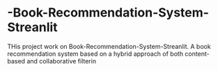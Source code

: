 # -Book-Recommendation-System-Streanlit
 THis project work on  Book-Recommendation-System-Streanlit.
 A book recommendation system based on a hybrid approach of both content-based and collaborative filterin
